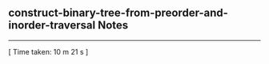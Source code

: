 <h2>construct-binary-tree-from-preorder-and-inorder-traversal Notes</h2><hr>[ Time taken: 10 m 21 s ]